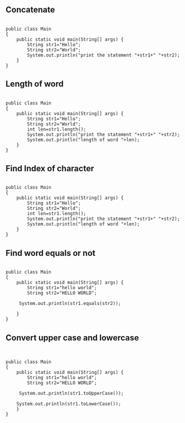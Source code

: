 ## Concatenate

````java[]

public class Main
{
	public static void main(String[] args) {
	    String str1="Hello";
	    String str2="World";
		System.out.println("print the statement "+str1+" "+str2);
	}
}
````

##  Length of word
````java[]

public class Main
{
	public static void main(String[] args) {
	    String str1="Hello";
	    String str2="World";
	    int len=str1.length();
		System.out.println("print the statement "+str1+" "+str2);
		System.out.println("length of word "+len);
	}
}
````

## Find Index of character

````java[]

public class Main
{
	public static void main(String[] args) {
	    String str1="Hello";
	    String str2="World";
	    int len=str1.length();
		System.out.println("print the statement "+str1+" "+str2);
		System.out.println("length of word "+len);
	}
}

````

## Find word equals or not

````java[]

public class Main
{
	public static void main(String[] args) {
	    String str1="hello world";
	    String str2="HELLO WORLD";

	 System.out.println(str1.equals(str2));
	
	}
}

````
## Convert upper case and lowercase

````java[]


public class Main
{
	public static void main(String[] args) {
	    String str1="hello world";
	    String str2="HELLO WORLD";

	 System.out.println(str1.toUpperCase());
	 
	System.out.println(str1.toLowerCase());
	}
}


